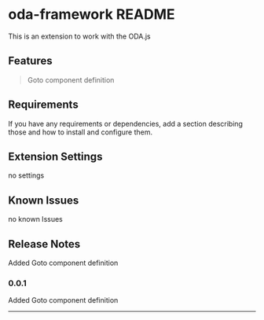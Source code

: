 # oda-framework README

This is an extension to work with the ODA.js

## Features

>Goto component definition

## Requirements

If you have any requirements or dependencies, add a section describing those and how to install and configure them.

## Extension Settings

no settings

## Known Issues

no known Issues

## Release Notes

Added Goto component definition

### 0.0.1

Added Goto component definition


-----------------------------------------------------------------------------------------------------------
